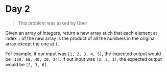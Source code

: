 # Day 2

> This problem was asked by Uber

Given an array of integers, return a new
array such that each element at index `i`
of the new array is the product of all the
numbers in the original array except the
one at `i`.

For example, if our input was
`[1, 2, 3, 4, 5]`, the expected
output would be `[120, 60, 40, 30, 24]`.
If out input was `[3, 2, 1]`, the expected
output would be `[2, 3, 6]`.
